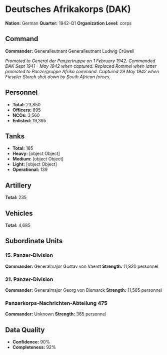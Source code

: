 # Deutsches Afrikakorps (DAK)

**Nation:** German
**Quarter:** 1942-Q1
**Organization Level:** corps

## Command

**Commander:** Generalleutnant Generalleutnant Ludwig Crüwell

*Promoted to General der Panzertruppe on 1 February 1942. Commanded DAK Sept 1941 - May 1942 when captured. Replaced Rommel when latter promoted to Panzergruppe Afrika command. Captured 29 May 1942 when Fieseler Storch shot down by South African forces.*

## Personnel

- **Total:** 23,850
- **Officers:** 895
- **NCOs:** 3,560
- **Enlisted:** 19,395

## Tanks

- **Total:** 165
- **Heavy:** [object Object]
- **Medium:** [object Object]
- **Light:** [object Object]
- **Operational:** 139

## Artillery

**Total:** 235

## Vehicles

**Total:** 4,685

## Subordinate Units

### 15. Panzer-Division
**Commander:**  Generalmajor Gustav von Vaerst
**Strength:** 11,920 personnel

### 21. Panzer-Division
**Commander:**  Generalmajor Georg von Bismarck
**Strength:** 11,565 personnel

### Panzerkorps-Nachrichten-Abteilung 475
**Commander:**  Unknown
**Strength:** 365 personnel

## Data Quality

- **Confidence:** 90%
- **Completeness:** 92%
